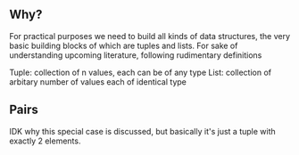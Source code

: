 ## Why?

For practical purposes we need to build all kinds of data structures, the very basic building blocks of which are tuples and lists. For sake of understanding upcoming literature, following rudimentary definitions 

Tuple:
  collection of n values, each can be of any type
List:
  collection of arbitary number of values each of identical type

## Pairs

IDK why this special case is discussed, but basically it's just a tuple with exactly 2 elements.
